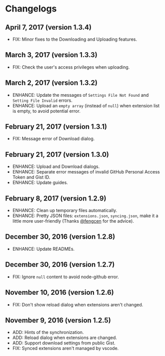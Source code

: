 # Changelogs

## April 7, 2017 (version 1.3.4)

- FIX: Minor fixes to the Downloading and Uploading features.

## March 3, 2017 (version 1.3.3)

- FIX: Check the user's access privileges when uploading.

## March 2, 2017 (version 1.3.2)

- ENHANCE: Update the messages of `Settings File Not Found` and `Setting File Invalid` errors.
- ENHANCE: Upload an `empty array` (instead of `null`) when extension list is empty, to avoid potential error.

## February 21, 2017 (version 1.3.1)

- FIX: Message error of Download dialog.

## February 21, 2017 (version 1.3.0)

- ENHANCE: Upload and Download dialogs.
- ENHANCE: Separate error messages of invalid GitHub Personal Access Token and Gist ID.
- ENHANCE: Update guides.

## February 8, 2017 (version 1.2.9)

- ENHANCE: Clean up temporary files automatically.
- ENHANCE: Pretty JSON files: `extensions.json`, `syncing.json`, make it a little more user-friendly (Thanks [@fengcen](https://github.com/fengcen) for the advice).

## December 30, 2016 (version 1.2.8)

- ENHANCE: Update READMEs.

## December 30, 2016 (version 1.2.7)

- FIX: Ignore `null` content to avoid node-github error.

## November 10, 2016 (version 1.2.6)

- FIX: Don't show reload dialog when extensions aren't changed.

## November 9, 2016 (version 1.2.5)

- ADD: Hints of the synchronization.
- ADD: Reload dialog when extensions are changed.
- ADD: Support download settings from public Gist.
- FIX: Synced extensions aren't managed by vscode.
